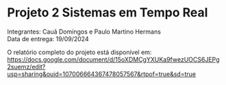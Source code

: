 # Projeto 2 Sistemas em Tempo Real
Integrantes: Cauã Domingos e Paulo Martino Hermans<br>
Data de entrega: 19/09/2024<br>

O relatório completo do projeto está disponível em: https://docs.google.com/document/d/15oXDMCgYXUKa9fwezUOCS6JEPg2suemz/edit?usp=sharing&ouid=107006664367478057567&rtpof=true&sd=true
